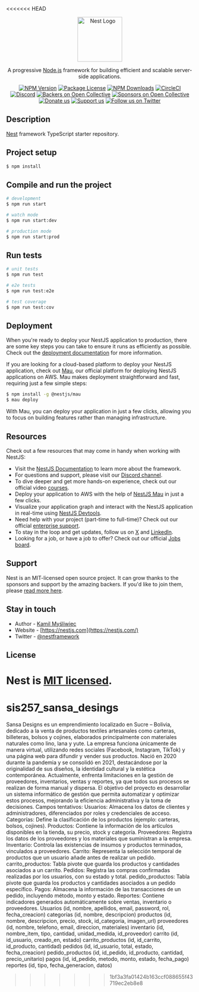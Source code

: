 <<<<<<< HEAD
<p align="center">
  <a href="http://nestjs.com/" target="blank"><img src="https://nestjs.com/img/logo-small.svg" width="120" alt="Nest Logo" /></a>
</p>

[circleci-image]: https://img.shields.io/circleci/build/github/nestjs/nest/master?token=abc123def456
[circleci-url]: https://circleci.com/gh/nestjs/nest

  <p align="center">A progressive <a href="http://nodejs.org" target="_blank">Node.js</a> framework for building efficient and scalable server-side applications.</p>
    <p align="center">
<a href="https://www.npmjs.com/~nestjscore" target="_blank"><img src="https://img.shields.io/npm/v/@nestjs/core.svg" alt="NPM Version" /></a>
<a href="https://www.npmjs.com/~nestjscore" target="_blank"><img src="https://img.shields.io/npm/l/@nestjs/core.svg" alt="Package License" /></a>
<a href="https://www.npmjs.com/~nestjscore" target="_blank"><img src="https://img.shields.io/npm/dm/@nestjs/common.svg" alt="NPM Downloads" /></a>
<a href="https://circleci.com/gh/nestjs/nest" target="_blank"><img src="https://img.shields.io/circleci/build/github/nestjs/nest/master" alt="CircleCI" /></a>
<a href="https://discord.gg/G7Qnnhy" target="_blank"><img src="https://img.shields.io/badge/discord-online-brightgreen.svg" alt="Discord"/></a>
<a href="https://opencollective.com/nest#backer" target="_blank"><img src="https://opencollective.com/nest/backers/badge.svg" alt="Backers on Open Collective" /></a>
<a href="https://opencollective.com/nest#sponsor" target="_blank"><img src="https://opencollective.com/nest/sponsors/badge.svg" alt="Sponsors on Open Collective" /></a>
  <a href="https://paypal.me/kamilmysliwiec" target="_blank"><img src="https://img.shields.io/badge/Donate-PayPal-ff3f59.svg" alt="Donate us"/></a>
    <a href="https://opencollective.com/nest#sponsor"  target="_blank"><img src="https://img.shields.io/badge/Support%20us-Open%20Collective-41B883.svg" alt="Support us"></a>
  <a href="https://twitter.com/nestframework" target="_blank"><img src="https://img.shields.io/twitter/follow/nestframework.svg?style=social&label=Follow" alt="Follow us on Twitter"></a>
</p>
  <!--[![Backers on Open Collective](https://opencollective.com/nest/backers/badge.svg)](https://opencollective.com/nest#backer)
  [![Sponsors on Open Collective](https://opencollective.com/nest/sponsors/badge.svg)](https://opencollective.com/nest#sponsor)-->

## Description

[Nest](https://github.com/nestjs/nest) framework TypeScript starter repository.

## Project setup

```bash
$ npm install
```

## Compile and run the project

```bash
# development
$ npm run start

# watch mode
$ npm run start:dev

# production mode
$ npm run start:prod
```

## Run tests

```bash
# unit tests
$ npm run test

# e2e tests
$ npm run test:e2e

# test coverage
$ npm run test:cov
```

## Deployment

When you're ready to deploy your NestJS application to production, there are some key steps you can take to ensure it runs as efficiently as possible. Check out the [deployment documentation](https://docs.nestjs.com/deployment) for more information.

If you are looking for a cloud-based platform to deploy your NestJS application, check out [Mau](https://mau.nestjs.com), our official platform for deploying NestJS applications on AWS. Mau makes deployment straightforward and fast, requiring just a few simple steps:

```bash
$ npm install -g @nestjs/mau
$ mau deploy
```

With Mau, you can deploy your application in just a few clicks, allowing you to focus on building features rather than managing infrastructure.

## Resources

Check out a few resources that may come in handy when working with NestJS:

- Visit the [NestJS Documentation](https://docs.nestjs.com) to learn more about the framework.
- For questions and support, please visit our [Discord channel](https://discord.gg/G7Qnnhy).
- To dive deeper and get more hands-on experience, check out our official video [courses](https://courses.nestjs.com/).
- Deploy your application to AWS with the help of [NestJS Mau](https://mau.nestjs.com) in just a few clicks.
- Visualize your application graph and interact with the NestJS application in real-time using [NestJS Devtools](https://devtools.nestjs.com).
- Need help with your project (part-time to full-time)? Check out our official [enterprise support](https://enterprise.nestjs.com).
- To stay in the loop and get updates, follow us on [X](https://x.com/nestframework) and [LinkedIn](https://linkedin.com/company/nestjs).
- Looking for a job, or have a job to offer? Check out our official [Jobs board](https://jobs.nestjs.com).

## Support

Nest is an MIT-licensed open source project. It can grow thanks to the sponsors and support by the amazing backers. If you'd like to join them, please [read more here](https://docs.nestjs.com/support).

## Stay in touch

- Author - [Kamil Myśliwiec](https://twitter.com/kammysliwiec)
- Website - [https://nestjs.com](https://nestjs.com/)
- Twitter - [@nestframework](https://twitter.com/nestframework)

## License

Nest is [MIT licensed](https://github.com/nestjs/nest/blob/master/LICENSE).
=======
# sis257_sansa_desings
Sansa Designs es un emprendimiento localizado en Sucre – Bolivia, dedicado a la venta de productos textiles artesanales como carteras, billeteras, bolsos y cojines, elaborados principalmente con materiales naturales como lino, lana y yute.
La empresa funciona únicamente de manera virtual, utilizando redes sociales (Facebook, Instagram, TikTok) y una página web para difundir y vender sus productos. Nació en 2020 durante la pandemia y se consolidó en 2021, destacándose por la originalidad de sus diseños, la identidad cultural y la estética contemporánea.
Actualmente, enfrenta limitaciones en la gestión de proveedores, inventarios, ventas y reportes, ya que todos sus procesos se realizan de forma manual y dispersa. El objetivo del proyecto es desarrollar un sistema informático de gestión que permita automatizar y optimizar estos procesos, mejorando la eficiencia administrativa y la toma de decisiones.
Campos tentativos:
Usuarios: Almacena los datos de clientes y administradores, diferenciados por roles y credenciales de acceso.
Categorías: Define la clasificación de los productos (ejemplo: carteras, bolsos, cojines).
Productos: Contiene la información de los artículos disponibles en la tienda, su precio, stock y categoría.
Proveedores: Registra los datos de los proveedores y los materiales que suministran a la empresa.
Inventario: Controla las existencias de insumos y productos terminados, vinculados a proveedores.
Carrito: Representa la selección temporal de productos que un usuario añade antes de realizar un pedido.
carrito_productos: Tabla pivote que guarda los productos y cantidades asociados a un carrito.
Pedidos: Registra las compras confirmadas realizadas por los usuarios, con su estado y total.
pedido_productos: Tabla pivote que guarda los productos y cantidades asociados a un pedido específico.
Pagos: Almacena la información de las transacciones de un pedido, incluyendo método, monto y estado.
Reportes: Contiene indicadores generados automáticamente sobre ventas, inventario o proveedores.
Usuarios (id, nombre, apellidos, email, password, rol, fecha_creacion)
categorías (id, nombre, descripcion)
productos (id, nombre, descripcion, precio, stock, id_categoria, imagen_url)
proveedores (id, nombre, telefono, email, direccion, materiales)
inventario (id, nombre_item, tipo, cantidad, unidad_medida, id_proveedor)
carrito (id, id_usuario, creado_en, estado)
carrito_productos (id, id_carrito, id_producto, cantidad)
pedidos (id, id_usuario, total, estado, fecha_creacion)
pedido_productos (id, id_pedido, id_producto, cantidad, precio_unitario)
pagos (id, id_pedido, metodo, monto, estado, fecha_pago)
reportes (id, tipo, fecha_generacion, datos)
>>>>>>> 1bf3a3fa01424b163ccf088655f43719ec2eb8e8
